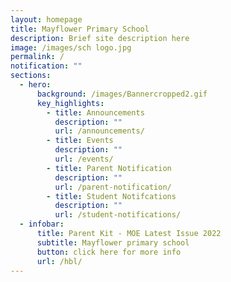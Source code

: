 ```yaml
---
layout: homepage
title: Mayflower Primary School
description: Brief site description here
image: /images/sch logo.jpg
permalink: /
notification: ""
sections:
  - hero:
      background: /images/Bannercropped2.gif
      key_highlights:
        - title: Announcements
          description: ""
          url: /announcements/
        - title: Events
          description: ""
          url: /events/
        - title: Parent Notification
          description: ""
          url: /parent-notification/
        - title: Student Notifcations
          description: ""
          url: /student-notifications/
  - infobar:
      title: Parent Kit - MOE Latest Issue 2022
      subtitle: Mayflower primary school
      button: click here for more info
      url: /hbl/
---
```

